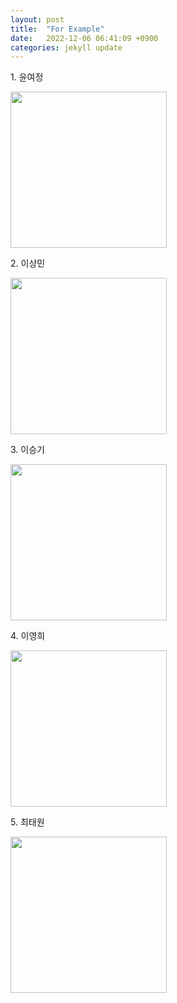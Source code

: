 ```yaml
---
layout: post
title:  "For Example"
date:   2022-12-06 06:41:09 +0900
categories: jekyll update
---
```


<div class="py-3">
<p>1. 윤여정</p>
<img src="{{ "/assets/2022-12-06/wordcloud_윤여정.png" | relative_url }}" class="img-thumbnail" width="250" height="250">
</div>
<div class="py-3">
<p>2. 이상민</p>
<img src="{{ "/assets/2022-12-06/wordcloud_이상민.png" | relative_url }}" class="img-thumbnail" width="250" height="250">
</div>
<div class="py-3">
<p>3. 이승기</p>
<img src="{{ "/assets/2022-12-06/wordcloud_이승기.png" | relative_url }}" class="img-thumbnail" width="250" height="250">
</div>
<div class="py-3">
<p>4. 이영희</p>
<img src="{{ "/assets/2022-12-06/wordcloud_이영희 삼성전자.png" | relative_url }}" class="img-thumbnail" width="250" height="250">
</div>
<div class="py-3">
<p>5. 최태원</p>
<img src="{{ "/assets/2022-12-06/wordcloud_최태원.png" | relative_url }}" class="img-thumbnail" width="250" height="250">
</div>

